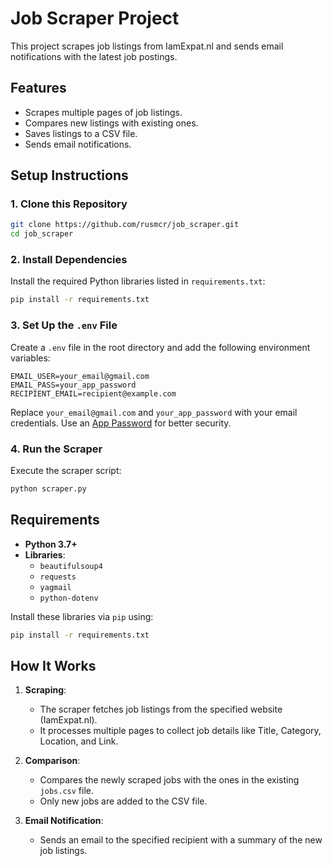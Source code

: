 # Job Scraper Project

This project scrapes job listings from IamExpat.nl and sends email notifications with the latest job postings.

## Features
- Scrapes multiple pages of job listings.
- Compares new listings with existing ones.
- Saves listings to a CSV file.
- Sends email notifications.

## Setup Instructions

### 1. Clone this Repository
```bash
git clone https://github.com/rusmcr/job_scraper.git
cd job_scraper
```

### 2. Install Dependencies
Install the required Python libraries listed in `requirements.txt`:
```bash
pip install -r requirements.txt
```

### 3. Set Up the `.env` File
Create a `.env` file in the root directory and add the following environment variables:
```
EMAIL_USER=your_email@gmail.com
EMAIL_PASS=your_app_password
RECIPIENT_EMAIL=recipient@example.com
```
Replace `your_email@gmail.com` and `your_app_password` with your email credentials. Use an [App Password](https://support.google.com/accounts/answer/185833?hl=en) for better security.

### 4. Run the Scraper
Execute the scraper script:
```bash
python scraper.py
```

## Requirements
- **Python 3.7+**
- **Libraries**:
  - `beautifulsoup4`
  - `requests`
  - `yagmail`
  - `python-dotenv`

Install these libraries via `pip` using:
```bash
pip install -r requirements.txt
```

## How It Works
1. **Scraping**:
   - The scraper fetches job listings from the specified website (IamExpat.nl).
   - It processes multiple pages to collect job details like Title, Category, Location, and Link.

2. **Comparison**:
   - Compares the newly scraped jobs with the ones in the existing `jobs.csv` file.
   - Only new jobs are added to the CSV file.

3. **Email Notification**:
   - Sends an email to the specified recipient with a summary of the new job listings.
